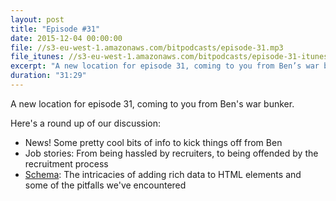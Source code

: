 ```yaml
---
layout: post
title: "Episode #31"
date: 2015-12-04 00:00:00
file: //s3-eu-west-1.amazonaws.com/bitpodcasts/episode-31.mp3
file_itunes: //s3-eu-west-1.amazonaws.com/bitpodcasts/episode-31-itunes.m4a
excerpt: "A new location for episode 31, coming to you from Ben’s war bunker."
duration: "31:29"
---
```


A new location for episode 31, coming to you from Ben's war bunker.

Here's a round up of our discussion:

- News! Some pretty cool bits of info to kick things off from Ben
- Job stories: From being hassled by recruiters, to being offended by the recruitment process
- [Schema](https://schema.org/): The intricacies of adding rich data to HTML elements and some of the pitfalls we've encountered
